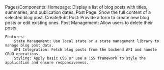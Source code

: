    Pages/Components:
        Homepage: Display a list of blog posts with titles, summaries, and publication dates.
        Post Page: Show the full content of a selected blog post.
        Create/Edit Post: Provide a form to create new blog posts or edit existing ones.
        Post Management: Allow users to delete their posts.

    Features:
        State Management: Use local state or a state management library to manage blog post data.
        API Integration: Fetch blog posts from the backend API and handle CRUD operations.
        Styling: Apply basic CSS or use a CSS framework to style the application and ensure responsiveness.

